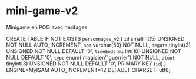 # mini-game-v2
Minigame en POO avec héritages

CREATE TABLE IF NOT EXISTS `personnages_v2` (
  `id` smallint(5) UNSIGNED NOT NULL AUTO_INCREMENT,
  `nom` varchar(50) NOT NULL,
  `degats` tinyint(3) UNSIGNED NOT NULL DEFAULT '0',
  `timeEndormi` int(10) UNSIGNED NOT NULL DEFAULT '0',
  `type` enum('magicien','guerrier') NOT NULL,
  `atout` tinyint(3) UNSIGNED NOT NULL DEFAULT '0',
  PRIMARY KEY (`id`)
) ENGINE=MyISAM AUTO_INCREMENT=12 DEFAULT CHARSET=utf8;
